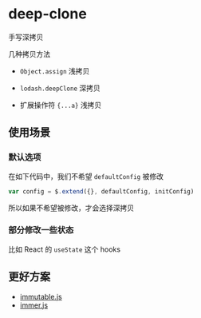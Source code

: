 # deep-clone
手写深拷贝

几种拷贝方法

- `Object.assign`
浅拷贝

- `lodash.deepClone`
深拷贝

- 扩展操作符 `{...a}`
浅拷贝

## 使用场景

### 默认选项
在如下代码中，我们不希望 `defaultConfig` 被修改

```js
var config = $.extend({}, defaultConfig, initConfig)
```

所以如果不希望被修改，才会选择深拷贝

### 部分修改一些状态
比如 React 的 `useState` 这个 hooks

## 更好方案
- [immutable.js](https://github.com/immutable-js/immutable-j)
- [immer.js](https://github.com/immerjs/immer)
